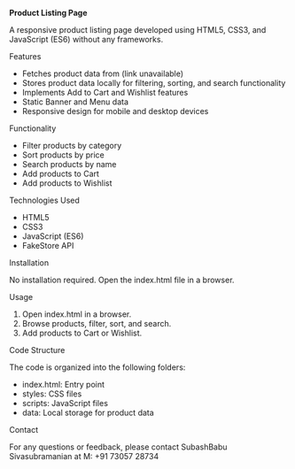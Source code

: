 **Product Listing Page**

A responsive product listing page developed using HTML5, CSS3, and JavaScript (ES6) without any frameworks.

Features

- Fetches product data from (link unavailable)
- Stores product data locally for filtering, sorting, and search functionality
- Implements Add to Cart and Wishlist features
- Static Banner and Menu data
- Responsive design for mobile and desktop devices

Functionality

- Filter products by category
- Sort products by price
- Search products by name
- Add products to Cart
- Add products to Wishlist

Technologies Used

- HTML5
- CSS3
- JavaScript (ES6)
- FakeStore API

Installation

No installation required. Open the index.html file in a browser.

Usage

1. Open index.html in a browser.
2. Browse products, filter, sort, and search.
3. Add products to Cart or Wishlist.

Code Structure

The code is organized into the following folders:

- index.html: Entry point
- styles: CSS files
- scripts: JavaScript files
- data: Local storage for product data

Contact

For any questions or feedback, please contact SubashBabu Sivasubramanian at M: +91 73057 28734
